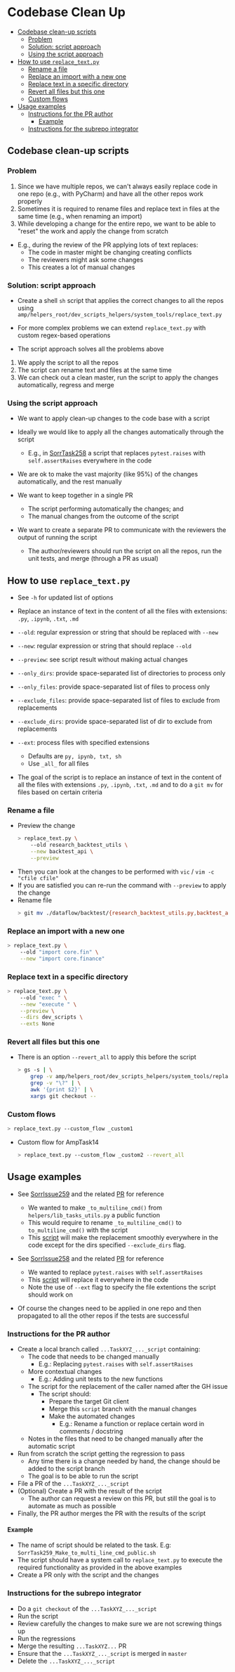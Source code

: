 # Codebase Clean Up

<!-- toc -->

- [Codebase clean-up scripts](#codebase-clean-up-scripts)
  * [Problem](#problem)
  * [Solution: script approach](#solution-script-approach)
  * [Using the script approach](#using-the-script-approach)
- [How to use `replace_text.py`](#how-to-use-replace_textpy)
  * [Rename a file](#rename-a-file)
  * [Replace an import with a new one](#replace-an-import-with-a-new-one)
  * [Replace text in a specific directory](#replace-text-in-a-specific-directory)
  * [Revert all files but this one](#revert-all-files-but-this-one)
  * [Custom flows](#custom-flows)
- [Usage examples](#usage-examples)
  * [Instructions for the PR author](#instructions-for-the-pr-author)
    + [Example](#example)
  * [Instructions for the subrepo integrator](#instructions-for-the-subrepo-integrator)

<!-- tocstop -->

## Codebase clean-up scripts

### Problem

1. Since we have multiple repos, we can't always easily replace code in one repo
   (e.g., with PyCharm) and have all the other repos work properly
2. Sometimes it is required to rename files and replace text in files at the
   same time (e.g., when renaming an import)
3. While developing a change for the entire repo, we want to be able to "reset"
   the work and apply the change from scratch

- E.g., during the review of the PR applying lots of text replaces:
  - The code in master might be changing creating conflicts
  - The reviewers might ask some changes
  - This creates a lot of manual changes

### Solution: script approach

- Create a shell `sh` script that applies the correct changes to all the repos
  using `amp/helpers_root/dev_scripts_helpers/system_tools/replace_text.py`
- For more complex problems we can extend `replace_text.py` with custom
  regex-based operations

- The script approach solves all the problems above

1. We apply the script to all the repos
2. The script can rename text and files at the same time
3. We can check out a clean master, run the script to apply the changes
   automatically, regress and merge

### Using the script approach

- We want to apply clean-up changes to the code base with a script

- Ideally we would like to apply all the changes automatically through the
  script
  - E.g., in [SorrTask258](https://github.com/sorrentum/sorrentum/issues/258) a
    script that replaces `pytest.raises` with `self.assertRaises` everywhere in
    the code
- We are ok to make the vast majority (like 95%) of the changes automatically,
  and the rest manually

- We want to keep together in a single PR
  - The script performing automatically the changes; and
  - The manual changes from the outcome of the script

- We want to create a separate PR to communicate with the reviewers the output
  of running the script
  - The author/reviewers should run the script on all the repos, run the unit
    tests, and merge (through a PR as usual)

## How to use `replace_text.py`

- See `-h` for updated list of options

- Replace an instance of text in the content of all the files with extensions:
  `.py`, `.ipynb`, `.txt`, `.md`
- `--old`: regular expression or string that should be replaced with `--new`
- `--new`: regular expression or string that should replace `--old`
- `--preview`: see script result without making actual changes
- `--only_dirs`: provide space-separated list of directories to process only
- `--only_files`: provide space-separated list of files to process only
- `--exclude_files`: provide space-separated list of files to exclude from
  replacements
- `--exclude_dirs`: provide space-separated list of dir to exclude from
  replacements
- `--ext`: process files with specified extensions
  - Defaults are `py, ipynb, txt, sh`
  - Use `_all_` for all files

- The goal of the script is to replace an instance of text in the content of all
  the files with extensions `.py`, `.ipynb`, `.txt`, `.md` and to do a `git mv`
  for files based on certain criteria

### Rename a file

- Preview the change
  ```bash
  > replace_text.py \
      --old research_backtest_utils \
      --new backtest_api \
      --preview
  ```
- Then you can look at the changes to be performed with `vic` /
  `vim -c "cfile cfile"`
- If you are satisfied you can re-run the command with `--preview` to apply the
  change
- Rename file
  ```bash
  > git mv ./dataflow/backtest/{research_backtest_utils.py,backtest_api.py}
  ```

### Replace an import with a new one

```bash
> replace_text.py \
    --old "import core.fin" \
    --new "import core.finance"
```

### Replace text in a specific directory

```bash
> replace_text.py \
    --old "exec " \
    --new "execute " \
    --preview \
    --dirs dev_scripts \
    --exts None
```

### Revert all files but this one

- There is an option `--revert_all` to apply this before the script
  ```bash
  > gs -s | \
      grep -v amp/helpers_root/dev_scripts_helpers/system_tools/replace_text.py | \
      grep -v "\?" | \
      awk '{print $2}' | \
      xargs git checkout --
  ```

### Custom flows

```bash
> replace_text.py --custom_flow _custom1
```

- Custom flow for AmpTask14
  ```bash
  > replace_text.py --custom_flow _custom2 --revert_all
  ```

## Usage examples

- See [SorrIssue259](https://github.com/sorrentum/sorrentum/issues/259) and the
  related [PR](https://github.com/sorrentum/sorrentum/pull/336) for reference
  - We wanted to make `_to_multiline_cmd()` from `helpers/lib_tasks_utils.py` a
    public function
  - This would require to rename `_to_multiline_cmd()` to `to_multiline_cmd()`
    with the script
  - This
    [script](https://github.com/cryptokaizen/cmamp/blob/master/dev_scripts/cleanup_scripts/SorrTask259_Make_to_multi_line_cmd_public.sh)
    will make the replacement smoothly everywhere in the code except for the
    dirs specified `--exclude_dirs` flag.

- See [SorrIssue258](https://github.com/sorrentum/sorrentum/issues/258) and the
  related [PR](https://github.com/sorrentum/sorrentum/pull/350) for reference
  - We wanted to replace `pytest.raises` with `self.assertRaises`
  - This
    [script](https://github.com/sorrentum/sorrentum/blob/master/dev_scripts/cleanup_scripts/SorrTask258_Replace_pytest_raises_with_self_assertraises.sh)
    will replace it everywhere in the code
  - Note the use of `--ext` flag to specify the file extentions the script
    should work on
- Of course the changes need to be applied in one repo and then propagated to
  all the other repos if the tests are successful

### Instructions for the PR author

- Create a local branch called `...TaskXYZ_..._script` containing:
  - The code that needs to be changed manually
    - E.g.: Replacing `pytest.raises` with `self.assertRaises`
  - More contextual changes
    - E.g.: Adding unit tests to the new functions
  - The script for the replacement of the caller named after the GH issue
    - The script should:
      - Prepare the target Git client
      - Merge this `script` branch with the manual changes
      - Make the automated changes
        - E.g.: Rename a function or replace certain word in comments /
          docstring
  - Notes in the files that need to be changed manually after the automatic
    script
- Run from scratch the script getting the regression to pass
  - Any time there is a change needed by hand, the change should be added to the
    script branch
  - The goal is to be able to run the script
- File a PR of the `...TaskXYZ_..._script`
- (Optional) Create a PR with the result of the script
  - The author can request a review on this PR, but still the goal is to
    automate as much as possible
- Finally, the PR author merges the PR with the results of the script

#### Example

- The name of script should be related to the task. E.g:
  `SorrTask259_Make_to_multi_line_cmd_public.sh`
- The script should have a system call to `replace_text.py` to execute the
  required functionality as provided in the above examples
- Create a PR only with the script and the changes

### Instructions for the subrepo integrator

- Do a `git checkout` of the `...TaskXYZ_..._script`
- Run the script
- Review carefully the changes to make sure we are not screwing things up
- Run the regressions
- Merge the resulting `...TaskXYZ...` PR
- Ensure that the `...TaskXYZ_..._script` is merged in `master`
- Delete the `...TaskXYZ_..._script`
